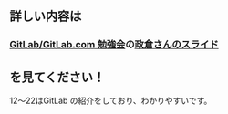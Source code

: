 
## 詳しい内容は

### [GitLab/GitLab.com 勉強会](https://kagoben.doorkeeper.jp/events/35948)の[政倉さんのスライド](https://masakura.github.io/gitlab-slide)

## を見てください！

12〜22はGitLab の紹介をしており、わかりやすいです。
